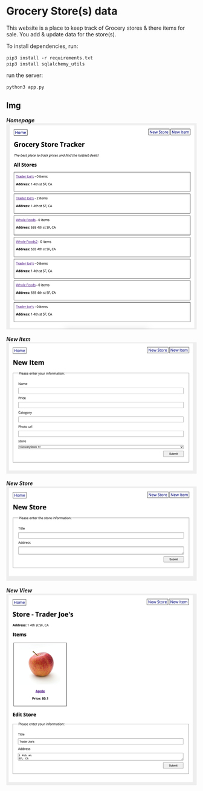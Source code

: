 # Grocery Store(s) data
This website is a place to keep track of Grocery stores & there items for sale. You add & update data for the store(s).

To install dependencies, run:

```
pip3 install -r requirements.txt
pip3 install sqlalchemy_utils
```
run the server:

```
python3 app.py
```

## Img

***Homepage***
<img alt="Screenshot of the grocery-stores-data homepage, it has blocks that hold different stores." src="https://github.com/lwrgithub/grocery-stores-data/blob/master/grocery_app/static/img/readme-img/home.png" />

***New Item***
<img alt="Screenshot of the grocery-stores-data New item page, has a form to fill out for the item." src="https://github.com/lwrgithub/grocery-stores-data/blob/master/grocery_app/static/img/readme-img/new-item.png" />

***New Store***
<img alt="Screenshot of the grocery-stores-data New store page, has form to fill out for the new store." src="https://github.com/lwrgithub/grocery-stores-data/blob/master/grocery_app/static/img/readme-img/new-store.png" />

***New View***
<img alt="Screenshot of the grocery-stores-data store view page." src="https://github.com/lwrgithub/grocery-stores-data/blob/master/grocery_app/static/img/readme-img/store-view.png" />